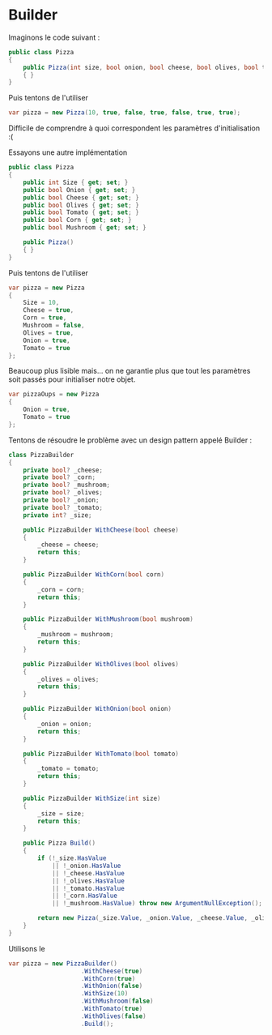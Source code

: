 # Builder

Imaginons le code suivant :

```C#
public class Pizza
{
    public Pizza(int size, bool onion, bool cheese, bool olives, bool tomato, bool corn, bool mushroom)
    { }
}
```

Puis tentons de l'utiliser

```C#
var pizza = new Pizza(10, true, false, true, false, true, true);
```

Difficile de comprendre à quoi correspondent les paramètres d'initialisation :(

Essayons une autre implémentation

```C#
public class Pizza
{
    public int Size { get; set; }
    public bool Onion { get; set; }
    public bool Cheese { get; set; }
    public bool Olives { get; set; }
    public bool Tomato { get; set; }
    public bool Corn { get; set; }
    public bool Mushroom { get; set; }

    public Pizza()
    { }
}
```

Puis tentons de l'utiliser

```C#
var pizza = new Pizza
{
    Size = 10,
    Cheese = true,
    Corn = true,
    Mushroom = false,
    Olives = true,
    Onion = true,
    Tomato = true
};
```

Beaucoup plus lisible mais... on ne garantie plus que tout les paramètres soit passés pour initialiser notre objet.

```C#
var pizzaOups = new Pizza
{
    Onion = true,
    Tomato = true
};
```

Tentons de résoudre le problème avec un design pattern appelé Builder :

```C#
class PizzaBuilder
{
    private bool? _cheese;
    private bool? _corn;
    private bool? _mushroom;
    private bool? _olives;
    private bool? _onion;
    private bool? _tomato;
    private int? _size;

    public PizzaBuilder WithCheese(bool cheese)
    {
        _cheese = cheese;
        return this;
    }

    public PizzaBuilder WithCorn(bool corn)
    {
        _corn = corn;
        return this;
    }

    public PizzaBuilder WithMushroom(bool mushroom)
    {
        _mushroom = mushroom;
        return this;
    }

    public PizzaBuilder WithOlives(bool olives)
    {
        _olives = olives;
        return this;
    }

    public PizzaBuilder WithOnion(bool onion)
    {
        _onion = onion;
        return this;
    }

    public PizzaBuilder WithTomato(bool tomato)
    {
        _tomato = tomato;
        return this;
    }

    public PizzaBuilder WithSize(int size)
    {
        _size = size;
        return this;
    }

    public Pizza Build()
    {
        if (!_size.HasValue
            || !_onion.HasValue
            || !_cheese.HasValue
            || !_olives.HasValue
            || !_tomato.HasValue
            || !_corn.HasValue
            || !_mushroom.HasValue) throw new ArgumentNullException();

        return new Pizza(_size.Value, _onion.Value, _cheese.Value, _olives.Value, _tomato.Value, _corn.Value, _mushroom.Value);
    }
}
```

Utilisons le

```C#
var pizza = new PizzaBuilder()
                    .WithCheese(true)
                    .WithCorn(true)
                    .WithOnion(false)
                    .WithSize(10)
                    .WithMushroom(false)
                    .WithTomato(true)
                    .WithOlives(false)
                    .Build();
```